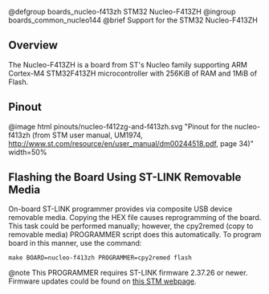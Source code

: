 @defgroup    boards_nucleo-f413zh STM32 Nucleo-F413ZH
@ingroup     boards_common_nucleo144
@brief       Support for the STM32 Nucleo-F413ZH

## Overview

The Nucleo-F413ZH is a board from ST's Nucleo family supporting ARM Cortex-M4
STM32F413ZH microcontroller with 256KiB of RAM and 1MiB of Flash.

## Pinout

@image html pinouts/nucleo-f412zg-and-f413zh.svg "Pinout for the nucleo-f413zh (from STM user manual, UM1974, http://www.st.com/resource/en/user_manual/dm00244518.pdf, page 34)" width=50%

## Flashing the Board Using ST-LINK Removable Media

On-board ST-LINK programmer provides via composite USB device removable media.
Copying the HEX file causes reprogramming of the board. This task
could be performed manually; however, the cpy2remed (copy to removable
media) PROGRAMMER script does this automatically. To program board in
this manner, use the command:
```
make BOARD=nucleo-f413zh PROGRAMMER=cpy2remed flash
```
@note This PROGRAMMER requires ST-LINK firmware 2.37.26 or newer. Firmware updates
could be found on [this STM webpage](https://www.st.com/en/development-tools/stsw-link007.html).